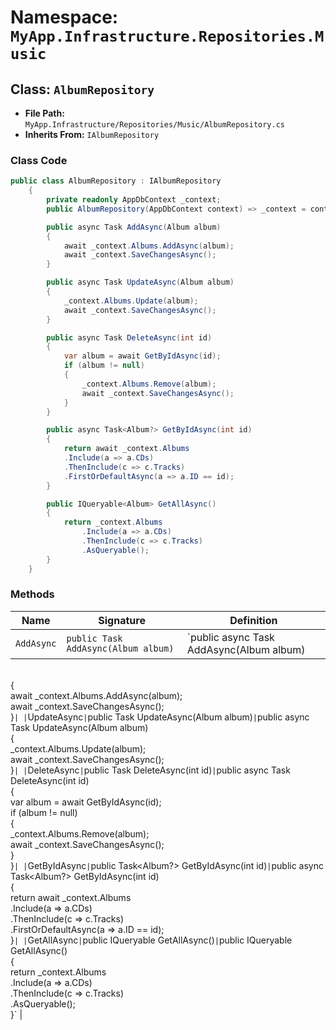 # Namespace: `MyApp.Infrastructure.Repositories.Music`

## Class: `AlbumRepository`

- **File Path:** `MyApp.Infrastructure/Repositories/Music/AlbumRepository.cs`
- **Inherits From:** `IAlbumRepository`

### Class Code

```csharp
public class AlbumRepository : IAlbumRepository
    {
        private readonly AppDbContext _context;
        public AlbumRepository(AppDbContext context) => _context = context;

        public async Task AddAsync(Album album)
        {
            await _context.Albums.AddAsync(album);
            await _context.SaveChangesAsync();
        }

        public async Task UpdateAsync(Album album)
        {
            _context.Albums.Update(album);
            await _context.SaveChangesAsync();
        }

        public async Task DeleteAsync(int id)
        {
            var album = await GetByIdAsync(id);
            if (album != null)
            {
                _context.Albums.Remove(album);
                await _context.SaveChangesAsync();
            }
        }

        public async Task<Album?> GetByIdAsync(int id)
        {
            return await _context.Albums
            .Include(a => a.CDs)
            .ThenInclude(c => c.Tracks)
            .FirstOrDefaultAsync(a => a.ID == id);
        }

        public IQueryable<Album> GetAllAsync()
        {
            return _context.Albums
                .Include(a => a.CDs)
                .ThenInclude(c => c.Tracks)
                .AsQueryable();
        }
    }
```

### Methods

| Name | Signature | Definition |
|------|-----------|-------------|
| `AddAsync` | `public Task AddAsync(Album album)` | `public async Task AddAsync(Album album)<br>        {<br>            await _context.Albums.AddAsync(album);<br>            await _context.SaveChangesAsync();<br>        }` |
| `UpdateAsync` | `public Task UpdateAsync(Album album)` | `public async Task UpdateAsync(Album album)<br>        {<br>            _context.Albums.Update(album);<br>            await _context.SaveChangesAsync();<br>        }` |
| `DeleteAsync` | `public Task DeleteAsync(int id)` | `public async Task DeleteAsync(int id)<br>        {<br>            var album = await GetByIdAsync(id);<br>            if (album != null)<br>            {<br>                _context.Albums.Remove(album);<br>                await _context.SaveChangesAsync();<br>            }<br>        }` |
| `GetByIdAsync` | `public Task<Album?> GetByIdAsync(int id)` | `public async Task<Album?> GetByIdAsync(int id)<br>        {<br>            return await _context.Albums<br>            .Include(a => a.CDs)<br>            .ThenInclude(c => c.Tracks)<br>            .FirstOrDefaultAsync(a => a.ID == id);<br>        }` |
| `GetAllAsync` | `public IQueryable<Album> GetAllAsync()` | `public IQueryable<Album> GetAllAsync()<br>        {<br>            return _context.Albums<br>                .Include(a => a.CDs)<br>                .ThenInclude(c => c.Tracks)<br>                .AsQueryable();<br>        }` |

